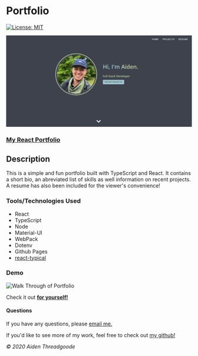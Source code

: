 # Portfolio 

[![License: MIT](https://img.shields.io/badge/License-MIT-green.svg)](https://choosealicense.com/licenses/mit/)

![Image of Start Screen](./public/images/demo.png)

### [My React Portfolio](https://a-thread.github.io/aiden-portfolio/)

    

## Description

This is a simple and fun portfolio built with TypeScript and React. It contains a short bio, an abreviated list of skills as well information on recent projects. A resume has also been included for the viewer's convenience!

### Tools/Technologies Used

* React
* TypeScript
* Node
* Material-UI
* WebPack
* Dotenv
* Github Pages
* [react-typical](https://www.producthunt.com/posts/react-typical)

### Demo 

![Walk Through of Portfolio](./public/images/demo.gif)

Check it out [**for yourself!**](https://a-thread.github.io/aiden-portfolio/)

#### Questions

    

If you have any questions, please [email me.](mailto:aiden.threadgoode@gmail.com)

If you'd like to see more of my work, feel free to check out [my github!](https://github.com/a-thread)

*© 2020 Aiden Threadgoode*

    
